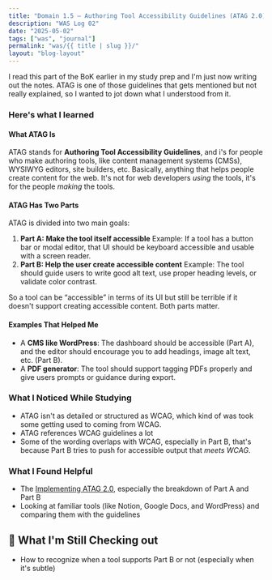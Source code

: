 ```yaml
---
title: "Domain 1.5 – Authoring Tool Accessibility Guidelines (ATAG 2.0)"
description: "WAS Log 02"
date: "2025-05-02"
tags: ["was", "journal"]
permalink: "was/{{ title | slug }}/"
layout: "blog-layout"
---
```


<div class="blog">
  <p>I read this part of the BoK earlier in my study prep and I'm just now writing out the notes. ATAG is one of those
    guidelines that gets mentioned but not really explained, so I wanted to jot down what I understood from it.
  </p>

  ### Here's what I learned

  #### What ATAG Is

  <p>ATAG stands for <strong>Authoring Tool Accessibility Guidelines</strong>, and i's for people who make authoring
    tools, like content management systems (CMSs), WYSIWYG editors, site builders, etc. Basically, anything that helps
    people create content for the web. It's not for web developers <em>using</em> the tools, it's for the people
    <em>making</em> the tools.
  </p>

  #### ATAG Has Two Parts
  <p>ATAG is divided into two main goals:</p>

  <ol>
    <li><strong>Part A: Make the tool itself accessible</strong>
      Example: If a tool has a button bar or modal editor, that UI should be keyboard accessible and usable with a
      screen reader.</li>
    <li><strong>Part B: Help the user create accessible content</strong>
      Example: The tool should guide users to write good alt text, use proper heading levels, or validate color
      contrast.
    </li>
  </ol>
  So a tool can be “accessible” in terms of its UI but still be terrible if it doesn't support creating accessible
  content. Both parts matter.

  #### Examples That Helped Me
  - A <strong>CMS like WordPress</strong>: The dashboard should be accessible (Part A), and the editor should encourage
  you to add headings, image alt text, etc. (Part B).
  - A <strong>PDF generator</strong>: The tool should support tagging PDFs properly and give users prompts or guidance
  during export.

  ### What I Noticed While Studying

  - ATAG isn't as detailed or structured as WCAG, which kind of was took some getting used to coming from WCAG.
  - ATAG references WCAG guidelines a lot
  - Some of the wording overlaps with WCAG, especially in Part B, that's because Part B tries to push for accessible
  output that *meets WCAG*.

  ### What I Found Helpful
  - The <a href="hhttps://www.w3.org/TR/IMPLEMENTING-ATAG20/" target="_blank" rel="noopener noreferrer">Implementing
    ATAG 2.0</a>, especially the breakdown of Part A and Part B
  - Looking at familiar tools (like Notion, Google Docs, and WordPress) and comparing them with the guidelines

  ## 🧠 What I'm Still Checking out
  - How to recognize when a tool supports Part B or not (especially when it's subtle)
</div>